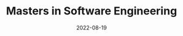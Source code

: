 ---
date: '2022-08-19'
title: 'Masters in Software Engineering'
year: '2022 - 2024'
college: 'San Jose State University'
location: 'United States of America'
range: 'Aug 2022 - May 2024'
cgpa: 'CGPA - 3.43/4.0'
url: 'https://www.sjsu.edu/'
---